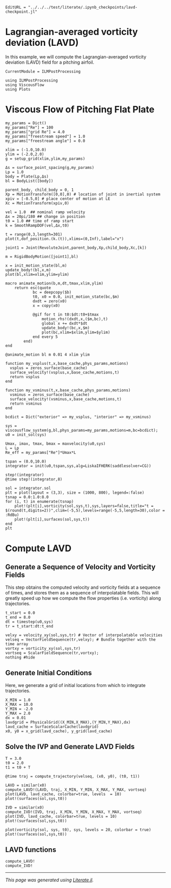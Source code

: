 ```@meta
EditURL = "../../../test/literate/.ipynb_checkpoints/lavd-checkpoint.jl"
```

# Lagrangian-averaged vorticity deviation (LAVD)
In this example, we will compute the Lagrangian-averaged vorticity deviation (LAVD) field for a pitching airfoil.

```@meta
CurrentModule = ILMPostProcessing
```

````@example lavd-checkpoint
using ILMPostProcessing
using ViscousFlow
using Plots
````

# Viscous Flow of Pitching Flat Plate

````@example lavd-checkpoint
my_params = Dict()
my_params["Re"] = 100
my_params["grid Re"] = 4.0
my_params["freestream speed"] = 1.0
my_params["freestream angle"] = 0.0

xlim = (-1.0,10.0)
ylim = (-2.0,2.0)
g = setup_grid(xlim,ylim,my_params)

Δs = surface_point_spacing(g,my_params)
Lp = 1.0
body = Plate(Lp,Δs)
bl = BodyList([body])

parent_body, child_body = 0, 1
Xp = MotionTransform([0,0],0) # location of joint in inertial system
xpiv = [-0.5,0] # place center of motion at LE
Xc = MotionTransform(xpiv,0)

vel = 1.0  ## nominal ramp velocity
Δx = 20pi/180 ## change in position
t0 = 1.0 ## time of ramp start
k = SmoothRampDOF(vel,Δx,t0)

t = range(0,3,length=301)
plot(t,dof_position.(k.(t)),xlims=(0,Inf),label="x")

joint1 = Joint(RevoluteJoint,parent_body,Xp,child_body,Xc,[k])

m = RigidBodyMotion([joint1],bl)

x = init_motion_state(bl,m)
update_body!(bl,x,m)
plot(bl,xlim=xlim,ylim=ylim)

macro animate_motion(b,m,dt,tmax,xlim,ylim)
    return esc(quote
            bc = deepcopy($b)
            t0, x0 = 0.0, init_motion_state(bc,$m)
            dxdt = zero(x0)
            x = copy(x0)

            @gif for t in t0:$dt:t0+$tmax
                motion_rhs!(dxdt,x,($m,bc),t)
                global x += dxdt*$dt
                update_body!(bc,x,$m)
                plot(bc,xlim=$xlim,ylim=$ylim)
            end every 5
        end)
end

@animate_motion bl m 0.01 4 xlim ylim

function my_vsplus(t,x,base_cache,phys_params,motions)
  vsplus = zeros_surface(base_cache)
  surface_velocity!(vsplus,x,base_cache,motions,t)
  return vsplus
end

function my_vsminus(t,x,base_cache,phys_params,motions)
  vsminus = zeros_surface(base_cache)
  surface_velocity!(vsminus,x,base_cache,motions,t)
  return vsminus
end

bcdict = Dict("exterior" => my_vsplus, "interior" => my_vsminus)

sys = viscousflow_system(g,bl,phys_params=my_params,motions=m,bc=bcdict);
u0 = init_sol(sys)

Umax, imax, tmax, bmax = maxvelocity(u0,sys)
L = Lp
Re_eff = my_params["Re"]*Umax*L

tspan = (0.0,10.0)
integrator = init(u0,tspan,sys,alg=LiskaIFHERK(saddlesolver=CG))

step!(integrator)
@time step!(integrator,8)

sol = integrator.sol
plt = plot(layout = (3,3), size = (1000, 800), legend=:false)
tsnap = 0.0:1.0:8.0
for (i, t) in enumerate(tsnap)
    plot!(plt[i],vorticity(sol,sys,t),sys,layers=false,title="t = $(round(t,digits=2))",clim=(-5,5),levels=range(-5,5,length=30),color = :RdBu)
    plot!(plt[i],surfaces(sol,sys,t))
end
plt
````

# Compute LAVD

## Generate a Sequence of Velocity and Vorticity Fields
This step obtains the computed velocity and vorticity fields at a sequence of times, and stores them as a sequence of interpolatable
fields. This will greatly speed up how we compute the flow properties (i.e. vorticity) along trajectories.

````@example lavd-checkpoint
t_start = 0.0
t_end = 8.0
dt = timestep(u0,sys)
tr = t_start:dt:t_end

velxy = velocity_xy(sol,sys,tr) # Vector of interpolatable velocities
velseq = VectorFieldSequence(tr,velxy); # Bundle together with the time array
vortxy = vorticity_xy(sol,sys,tr)
vortseq = ScalarFieldSequence(tr,vortxy);
nothing #hide
````

## Generate Initial Conditions
Here, we generate a grid of initial locations from which to integrate trajectories.

````@example lavd-checkpoint
X_MIN = 1.0
X_MAX = 10.0
Y_MIN = -2.0
Y_MAX = 2.0
dx = 0.01
lavdgrid = PhysicalGrid((X_MIN,X_MAX),(Y_MIN,Y_MAX),dx)
lavd_cache = SurfaceScalarCache(lavdgrid)
x0, y0 = x_grid(lavd_cache), y_grid(lavd_cache)
````

## Solve the IVP and Generate LAVD Fields

````@example lavd-checkpoint
T = 3.0
t0 = 2.0
t1 = t0 + T

@time traj = compute_trajectory(velseq, (x0, y0), (t0, t1))

LAVD = similar(x0)
compute_LAVD!(LAVD, traj, X_MIN, Y_MIN, X_MAX, Y_MAX, vortseq)
plot(LAVD, lavd_cache, colorbar=true, levels  = 10)
plot!(surfaces(sol,sys,t0))

IVD = similar(x0)
compute_IVD!(IVD, traj, X_MIN, Y_MIN, X_MAX, Y_MAX, vortseq)
plot(IVD, lavd_cache, colorbar=true, levels = 10)
plot!(surfaces(sol,sys,t0))

plot(vorticity(sol, sys, t0), sys, levels = 20, colorbar = true)
plot!(surfaces(sol,sys,t0))
````

## LAVD functions
```@docs
compute_LAVD!
compute_IVD!
```

---

*This page was generated using [Literate.jl](https://github.com/fredrikekre/Literate.jl).*

